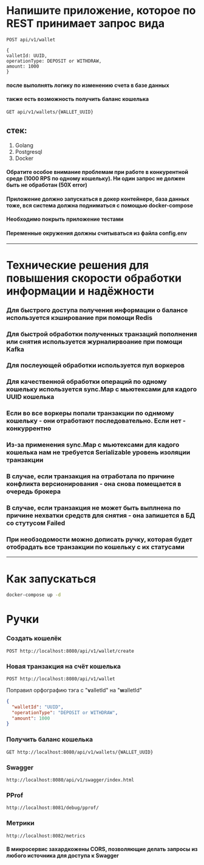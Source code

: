 # Напишите приложение, которое по REST принимает запрос вида
```POST api/v1/wallet```
```  
{  
valletId: UUID,  
operationType: DEPOSIT or WITHDRAW,  
amount: 1000  
}  
```  

#### после выполнять логику по изменению счета в базе данных
#### также есть возможность получить баланс кошелька
```GET api/v1/wallets/{WALLET_UUID}```

## стек:
1) Golang
2) Postgresql
3) Docker

#### Обратите особое внимание проблемам при работе в конкурентной среде (1000 RPS по одному кошельку). Ни один запрос не должен быть не обработан (50Х error)
#### Приложение должно запускаться в докер контейнере, база данных тоже, вся система должна подниматься с помощью docker-compose
#### Необходимо покрыть приложение тестами
#### Переменные окружения должны считываться из файла config.env

<hr>

# Технические решения для повышения скорости обработки информации и надёжности

### Для быстрого доступа получения информации о балансе используется кэширование при помощи Redis
### Для быстрой обработки полученных транзаций пополнения или снятия используется журналирвоание при помощи Kafka
### Для послеующей обработки используется пул воркеров
### Для качественной обработки операций по одному кошельку используется sync.Map с мьютексами для кадого UUID кошелька
### Если во все воркеры попали транзакции по однмому кошельку - они отработают последовательно. Если нет - конкуррентно
### Из-за применения sync.Map с мьютексами для кадого кошелька нам не требуется Serializable уровень изоляции транзакции
### В случае, если транзакция на отработала по причине конфликта версионирования - она снова помещается в очередь брокера
### В случае, если транзакция не может быть выплнена по причине нехватки средств для снятия - она запишется в БД со стутусом Failed
### При необзодомости можно дописать ручку, которая будет отобрадать все транзакции по кошельку с их статусами



<hr>

# Как запускаться
```bash
docker-compose up -d
```

# Ручки

### Создать кошелёк
```
POST http://localhost:8080/api/v1/wallet/create
```

### Новая транзакция на счёт кошелька
```
POST http://localhost:8080/api/v1/wallet
```

Поправил орфографию тэга с "**v**alletId" на "**w**alletId"

```json 
{
  "walletId": "UUID",
  "operationType": "DEPOSIT or WITHDRAW",
  "amount": 1000
}  
``` 

### Получить баланс кошелька
```
GET http://localhost:8080/api/v1/wallets/{WALLET_UUID}
```
### Swagger
```
http://localhost:8080/api/v1/swagger/index.html
```
### PProf
```
http://localhost:8081/debug/pprof/
```

### Метрики
```
http://localhost:8082/metrics
```


#### В микросервис захардкожены CORS, позволяющие делать запросы из любого источника для доступа к Swagger 
